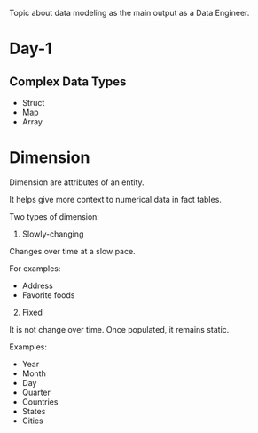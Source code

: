 Topic about data modeling as the main output as a Data Engineer.

# Day-1
## Complex Data Types
- Struct
- Map
- Array

# Dimension
Dimension are attributes of an entity.

It helps give more context to numerical data in fact tables.

Two types of dimension:
1. Slowly-changing

Changes over time at a slow pace.

For examples:
- Address
- Favorite foods

2. Fixed

It is not change over time. Once populated, it remains static.

Examples:
- Year
- Month
- Day
- Quarter
- Countries
- States
- Cities

